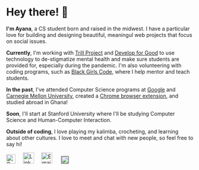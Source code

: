 <h1>
  Hey there! 👋
</h1>
<p>
 <b>I'm Ayana</b>, a CS student born and raised in the midwest. I have a particular love for building and designing beautiful, meaningul web projects that focus on social issues.
</p>
<p>
  <b>Currently</b>, I'm working with <a href="https://trillproject.com">Trill Project</a> and  <a href="https://developforgood.org">Develop for Good</a> to use technology to de-stigmatize mental health and make sure students are provided for, especially during the pandemic. I'm also volunteering with coding programs, such as <a href="https://www.blackgirlscode.com/">Black Girls Code</a>, where I help mentor and teach students.
</p>
<p>
  <b>In the past</b>, I've attended Computer Science programs at <a href="https://buildyourfuture.withgoogle.com/programs/computer-science-summer-institute/">Google</a> and  <a href=" https://www.cmu.edu/pre-college/academic-programs/sams.html">Carnegie Mellon University</a>, created a <a href="https://chrome.google.com/webstore/detail/browserbug/pfggohdmelklomhabkeegajkjpdgppld">Chrome browser extension</a>, and studied abroad in Ghana!
</p>
<p>
  <b>Soon</b>, I'll start at Stanford University where I'll be studying Computer Science and Human-Computer Interaction.
</p>
<p>
  <b>Outside of coding</b>, I love playing my kalimba, crocheting, and learning about other cultures. I love to meet and chat with new people, so feel free to say hi!
</p>
<div>
 <a href="https://ayanagriffin.com"> <img width="25" alt="Personal website/portfolio" src="https://user-images.githubusercontent.com/69114559/113362136-807faa00-9302-11eb-9f69-38c73681d5a7.png"></a>
  &nbsp; &nbsp;
<a href="https://linkedin.com/in/ayanagriffin"><img width="30" alt="LinkedIn" src="https://user-images.githubusercontent.com/69114559/113361169-31387a00-9300-11eb-9c78-1c378b5c738d.png"></a>
  &nbsp; &nbsp;
<a href="mailto:hi@ayanagriffin.com"><img width="30" alt="Email" src="https://user-images.githubusercontent.com/69114559/113361170-31387a00-9300-11eb-9252-aaff0bfcb949.png"></a>
  &nbsp; &nbsp;&nbsp;
<a href=""><img width="20" alt="Resume" src="https://user-images.githubusercontent.com/69114559/113361171-31387a00-9300-11eb-8438-9b84d91b3c15.png"></a>

</div>


